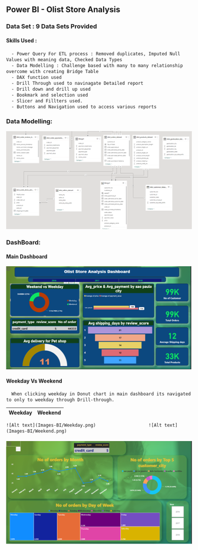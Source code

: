 ## Power BI - Olist Store Analysis

### Data Set : 9 Data Sets Provided
#### Skills Used : 
      - Power Query For ETL process : Removed duplicates, Imputed Null Values with meaning data, Checked Data Types
      - Data Modelling : Challenge based with many to many relationship overcome with creating Bridge Table
      - DAX function used
      - Drill Through used to navinagate Detailed report
      - Drill down and drill up used
      - Bookmark and selection used
      - Slicer and Fillters used.
      - Buttons and Navigation used to access various reports
### Data Modelling:
![Alt text](Images-BI/DataModel.png)

### DashBoard: 
#### Main Dashboard
![Alt text](https://github.com/Afrinazath/Olist_Store_Analysis-Power-BI-Excel-Tableau-SQL/blob/main/Power%20Bi/Images-BI/Main%20Dashboard.png)
#### Weekday Vs Weekend
      When clicking weekday in Donut chart in main dashboard its navigated to only to weekday through Drill-through.
      
Weekday                                          |                     Weekend
:-----------------------------------------------:|:----------------------------------------------:
    ![Alt text](Images-BI/Weekday.png)                    ![Alt text](Images-BI/Weekend.png)

#### 
![Alt text](https://github.com/Afrinazath/Olist_Store_Analysis-Power-BI-Excel-Tableau-SQL/blob/main/Power%20Bi/Images-BI/No%20of%20orders.png)

